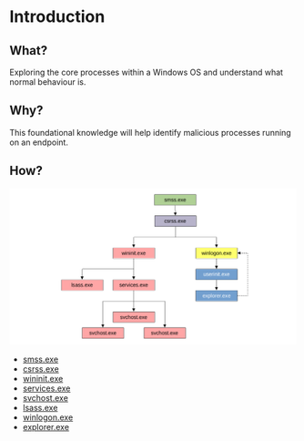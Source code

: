 # Introduction

## What?

Exploring the core processes within a Windows OS and understand what normal behaviour is.

## Why?

This foundational knowledge will help identify malicious processes running on an endpoint.

## How?

![Windows core boot](../../_static/images/windows-boot.png)

* [smss.exe](smss.md)
* [csrss.exe](csrss.md)
* [wininit.exe](wininit.md)
* [services.exe](services.md)
* [svchost.exe](svchost.md)
* [lsass.exe](lsass.md)
* [winlogon.exe](winlogon.md)
* [explorer.exe](explorer.md)

